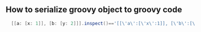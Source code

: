 ## How to serialize groovy object to groovy code 
```groovy
  [[a: [x: 1]], [b: [y: 2]]].inspect()=='[[\'a\':[\'x\':1]], [\'b\':[\'y\':2]]]' 
```
